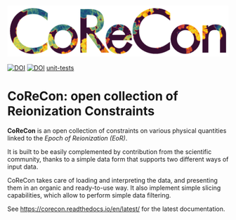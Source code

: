 ![](logo.png)

[![DOI](https://zenodo.org/badge/224433919.svg)](https://zenodo.org/badge/latestdoi/224433919)
[![DOI](https://joss.theoj.org/papers/10.21105/joss.05407/status.svg)](https://doi.org/10.21105/joss.05407)
[unit-tests](https://github.com/EGaraldi/corecon/actions/workflows/unit-tests.yml/badge.svg)


CoReCon: open collection of Reionization Constraints
====================================================

**CoReCon** is an open collection of constraints on various physical
quantities linked to the *Epoch of Reionization (EoR)*.

It is built to be easily complemented by contribution from the scientific
community, thanks to a simple data form that supports two different ways of
input data.

CoReCon takes care of loading and interpreting the data, and presenting them
in an organic and ready-to-use way. It also implement simple slicing capabilities,
which allow to perform simple data filtering.

See https://corecon.readthedocs.io/en/latest/ for the latest documentation.
